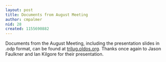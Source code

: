 ```yaml
---
layout: post
title: Documents from August Meeting
author: cmpalmer
nid: 28
created: 1155690882
---
```

Documents from the August Meeting, including the presentation slides in .odp format, can be found at <a href="http://trilug.oldos.org/">trilug.oldos.org</a>. Thanks once again to Jason Faulkner and Ian Kilgore for their presentation.
